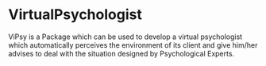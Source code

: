# VirtualPsychologist
ViPsy is a Package which can be used to develop a virtual psychologist which automatically perceives the environment of its client and give him/her advises to deal with the situation designed by Psychological Experts. 

